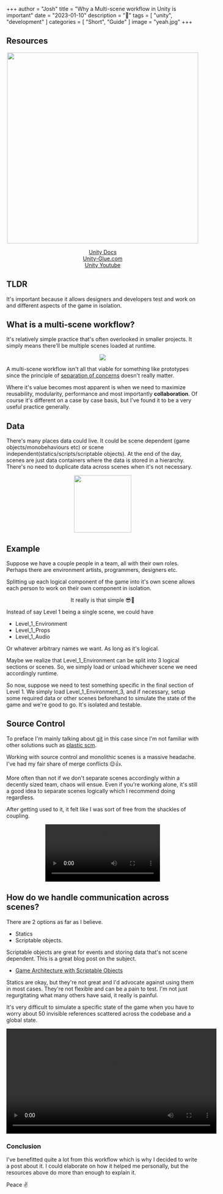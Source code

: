 +++
author = "Josh"
title = "Why a Multi-scene workflow in Unity is important"
date = "2023-01-10"
description = "📑"
tags = [
    "unity",
    "development"
]
categories = [
    "Short",
    "Guide"
]
image = "yeah.jpg"
+++
<!--more-->
## Resources

<center>
<p align="center">
  <img src="https://media.giphy.com/media/igFbuVNCTNQ1V516Ng/giphy.gif" alt="" width="500"/>
</p>

[Unity Docs](https://docs.unity3d.com/560/Documentation/Manual/MultiSceneEditing.html)
<br> [Unity-Glue.com](http://www.unity-glue.com/)
<br> [Unity Youtube](https://youtu.be/zObWVOv1GlE)



</center>

## TLDR
It's important because it allows designers and developers test and work on and different aspects of the game in isolation.


## What is a multi-scene workflow?

It's relatively simple practice that's often overlooked in smaller projects. It simply means there'll be multiple scenes loaded at runtime. 

<center>

![](https://docs.unity3d.com/560/Documentation/uploads/Main/MultiSceneEditingHierarchy.png)

</center>

A multi-scene workflow isn't all that viable for something like prototypes since the principle of [separation of concerns](https://nalexn.github.io/separation-of-concerns/) doesn't really matter.

Where it's value becomes most apparent is when we need to maximize reusability, modularity, performance and most importantly **collaboration**. Of course it's different on a case by case basis, but I've found it to be a very useful practice generally.


## Data
There's many places data could live. It could be scene dependent (game objects/monobehaviours etc) or scene independent(statics/scripts/scriptable objects). At the end of the day, scenes are just data containers where the data is stored in a hierarchy.
 There's no need to duplicate data across scenes when it's not necessary.

<p align="center">
  <img src="https://i.imgur.com/lnStXSV.jpg" alt="" width="150"/>
</p>

## Example
Suppose we have a couple people in a team, all with their own roles.
Perhaps there are environment artists, programmers, designers etc.

Splitting up each logical component of the game into it's own scene allows each person to work on their own component in isolation.

<center>It really is that simple 😎🤙</center>

Instead of say Level 1 being a single scene, we could have
- Level_1_Environment 
- Level_1_Props
- Level_1_Audio


Or whatever arbitrary names we want. 
As long as it's logical.

Maybe we realize that Level_1_Environment can be split into 3 logical sections or scenes. 
So, we simply load or unload whichever scene we need accordingly runtime.

So now, suppose we need to test something specific in the final section of Level 1. We simply load Level_1_Environment_3, and if necessary, setup some required data or other scenes beforehand to simulate the state of the game and we're good to go. It's isolated and testable.

## Source Control
To preface I'm mainly talking about [git](https://git-scm.com/) in this case since I'm not familiar with other solutions such as [plastic scm](https://unity.com/products/plastic-scm).

Working with source control and monolithic scenes is a massive headache. I've had my fair share of merge conflicts 😌👍.
 
More often than not if we don't separate scenes accordingly within a decently sized team, chaos will ensue.
Even if you're working alone, it's still a good idea to separate scenes logically which I recommend doing regardless.

After getting used to it, it felt like I was sort of free from the shackles of coupling.
<center>
 <video width="300" controls>
  <source src="frog.mp4" type="video/mp4">
Your browser does not support the video tag.
</video> 

</center>

## How do we handle communication across scenes?    
There are 2 options as far as I believe.
- Statics
- Scriptable objects.

Scriptable objects are great for events and storing data that's not scene dependent. 
This is a great blog post on the subject.
- [Game Architecture with Scriptable Objects](https://unity.com/how-to/architect-game-code-scriptable-objects)

Statics are okay, but they're not great and I'd advocate against using them in most cases.
They're not flexible and can be a pain to test. I'm not just regurgitating what many others have said, it really is painful. 

It's very difficult to simulate a specific state of the game when you have to worry about 50 invisible references scattered across the codebase and a global state.

<center>
 <video width="550" controls>
  <source src="confused.mp4" type="video/mp4">
Your browser does not support the video tag.
</video> 

</center>

### Conclusion
I've benefitted quite a lot from this workflow which is why I decided to write a post about it.
I could elaborate on how it helped me personally, but the resources above do more than enough to explain it. 

Peace ✌️